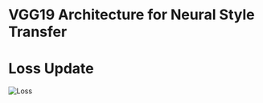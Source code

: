 # VGG19 Architecture for Neural Style Transfer

# Loss Update 
![Loss](https://user-images.githubusercontent.com/20379771/82529525-1007da00-9af0-11ea-99c0-36a70ccf9d3e.png)
